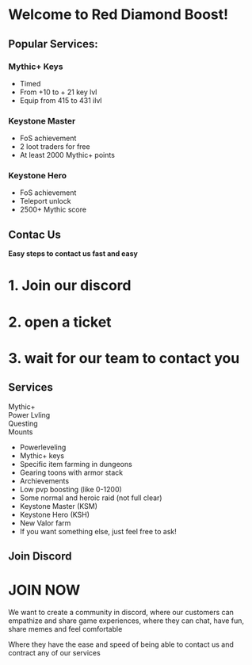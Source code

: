 <script setup>
import Card from '../components/card.vue';
</script>

# Welcome to Red Diamond Boost!

## Popular Services:
<div class="flex gap-3">
  <Card>
    <h3>Mythic+ Keys</h3>
    <ul>
      <li>Timed</li>
      <li class="mt-0">From +10 to + 21 key lvl</li>
      <li>Equip from 415 to 431 ilvl</li>
    </ul>
  </Card>
  <Card>
    <h3>Keystone Master</h3>
    <ul>
      <li>FoS achievement</li>
      <li>2 loot traders for free</li>
      <li>At least 2000 Mythic+ points</li>
    </ul>
  </Card>
  <Card>
    <h3>Keystone Hero</h3>
    <ul>
      <li>FoS achievement</li>
      <li>Teleport unlock</li>
      <li>2500+ Mythic score</li>
    </ul>
  </Card>
</div>

## Contac Us

**Easy steps to contact us fast and easy**
<div class="container">
    <h1>1. Join our discord</h1>
</div>
<div class="container">
    <h1>2. open a ticket</h1>
</div>
<div class="container">
    <h1>3. wait for our team to contact you</h1>
</div>

## Services
<div class="container">
Mythic+
</div>
<div class="container">
Power Lvling
</div>
<div class="container">
Questing
</div>
<div class="container">
Mounts
</div>

- Powerleveling
- Mythic+ keys
- Specific item farming in dungeons
- Gearing toons with armor stack
- Archievements
- Low pvp boosting (like 0-1200)
- Some normal and heroic raid (not full clear)
- Keystone Master (KSM)
- Keystone Hero (KSH)
- New Valor farm
- If you want something else, just feel free to ask!

## Join Discord
<div>
<h1>JOIN NOW</h1>

We want to create a community in discord, where our customers can empathize and share game experiences, where they can chat, have fun, share memes and feel comfortable

Where they have the ease and speed of being able to contact us and contract any of our services
</div>
